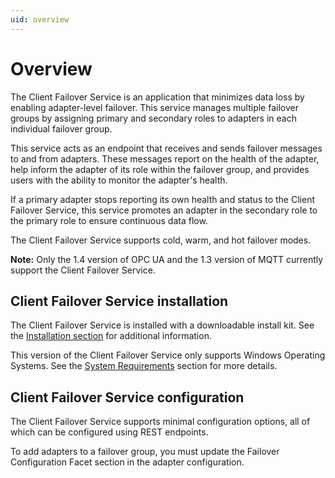 ```yaml
---
uid: overview
---
```


# Overview

The Client Failover Service is an application that minimizes data loss by enabling adapter-level failover. This service manages multiple failover groups by  assigning primary and secondary roles to adapters in each individual failover group.

This service acts as an endpoint that receives and sends failover messages to and from adapters. These messages report on the health of the adapter, help inform the adapter of its role within the failover group, and provides users with the ability to monitor the adapter's health.

If a primary adapter stops reporting its own health and status to the Client Failover Service, this service promotes an adapter in the secondary role to the primary role to ensure continuous data flow.

The Client Failover Service supports cold, warm, and hot failover modes.

**Note:** Only the 1.4 version of OPC UA and the 1.3 version of MQTT currently support the Client Failover Service. 

## Client Failover Service installation

The Client Failover Service is installed with a downloadable install kit. See the [Installation section](xref:Installation) for additional information.

This version of the Client Failover Service only supports Windows Operating Systems. See the [System Requirements](xref:SystemRequirements) section for more details.

## Client Failover Service configuration

The Client Failover Service supports minimal configuration options, all of which can be configured using REST endpoints.

To add adapters to a failover group, you must update the Failover Configuration Facet section in the adapter configuration.
